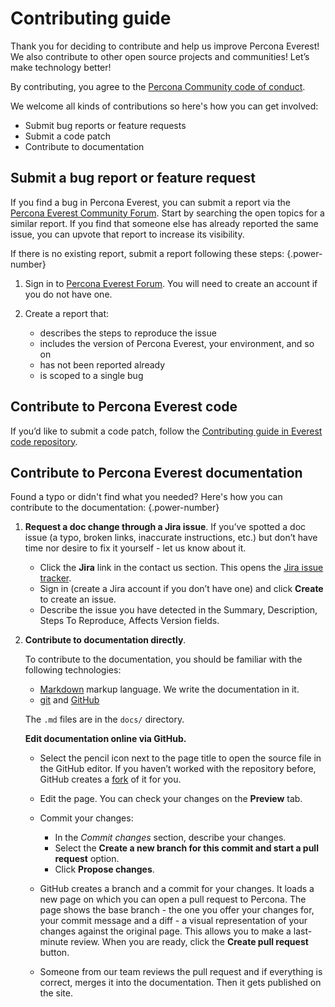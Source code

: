 # Contributing guide

Thank you for deciding to contribute and help us improve Percona Everest! We also contribute to other open source projects and communities! Let’s make technology better!

By contributing, you agree to the [Percona Community code of conduct](https://percona.community/contribute/coc/).

We welcome all kinds of contributions so here's how you can get involved:

- Submit bug reports or feature requests
- Submit a code patch
- Contribute to documentation


## Submit a bug report or feature request

If you find a bug in Percona Everest, you can submit a report via the [Percona  Everest Community Forum](https://forums.percona.com). 
Start by searching the open topics for a similar report. If you find that someone else has already reported the same issue, you can upvote that report to increase its visibility.

If there is no existing report, submit a report following these steps:
{.power-number}

1. Sign in to [Percona Everest Forum](htttps://forums.percona.com). You will need to create an account if you do not have one.

2. Create a report that:      
      *  describes the steps to reproduce the issue
      *  includes the version of Percona Everest, your environment, and so on
      *  has not been reported already 
      *  is scoped to a single bug

## Contribute to Percona Everest code

If you’d like to submit a code patch, follow the [Contributing guide in Everest code repository](https://github.com/percona/everest/blob/main/CONTRIBUTING.md).

## Contribute to Percona Everest documentation

Found a typo or didn't find what you needed? Here's how you can contribute to the documentation:
{.power-number}

1. **Request a doc change through a Jira issue**. If you’ve spotted a doc issue (a typo, broken links, inaccurate instructions, etc.) but don’t have time nor desire to fix it yourself - let us know about it.

	- Click the **Jira** link in the contact us section. This opens the [Jira issue tracker](https://perconadev.atlassian.net/jira/software/c/projects/EVEREST/boards/65).
	- Sign in (create a Jira account if you don’t have one) and click **Create** to create an issue.
	- Describe the issue you have detected in the Summary, Description, Steps To Reproduce, Affects Version fields.

2. **Contribute to documentation directly**. 

    To contribute to the documentation, you should be familiar with the following technologies:

    * [Markdown](https://www.markdownguide.org/getting-started/) markup language. We write the documentation in it.
    * [git](https://git-scm.com/) and [GitHub](https://guides.github.com/activities/hello-world/)

    The `.md` files are in the `docs/` directory. 

    **Edit documentation online via GitHub.**
    
    * Select the pencil icon next to the page title to open the source file in the GitHub editor. If you haven’t worked with the repository before, GitHub creates a [fork](https://docs.github.com/en/github/getting-started-with-github/fork-a-repo) of it for you.

    * Edit the page. You can check your changes on the **Preview** tab.

    * Commit your changes:

	     * In the *Commit changes* section, describe your changes.
	     * Select the **Create a new branch for this commit and start a pull request** option.
	     * Click **Propose changes**.

    * GitHub creates a branch and a commit for your changes. It loads a new page on which you can open a pull request to Percona. The page shows the base branch - the one you offer your changes for, your commit message and a diff - a visual representation of your changes against the original page. This allows you to make a last-minute review. When you are ready, click the **Create pull request** button.
    
    * Someone from our team reviews the pull request and if everything is correct, merges it into the documentation. Then it gets published on the site.


